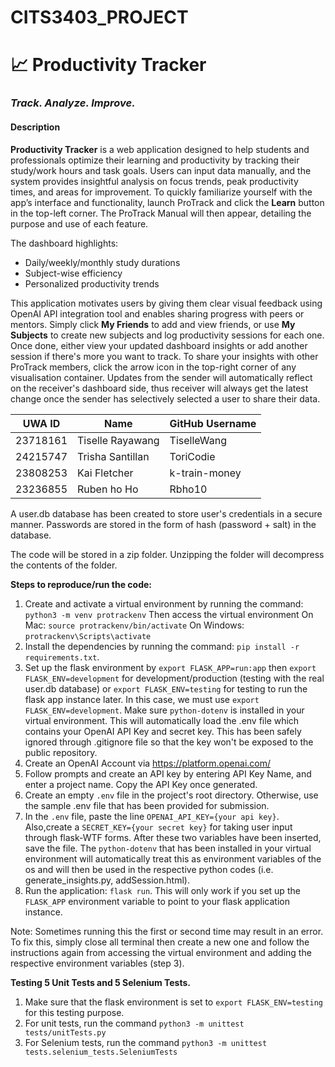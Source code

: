# CITS3403_PROJECT

# 📈 Productivity Tracker

### _Track. Analyze. Improve._

#### Description

**Productivity Tracker** is a web application designed to help students and professionals optimize their learning and productivity by tracking their study/work hours and task goals. Users can input data manually, and the system provides insightful analysis on focus trends, peak productivity times, and areas for improvement. To quickly familiarize yourself with the app’s interface and functionality, launch ProTrack and click the **Learn** button in the top-left corner. The ProTrack Manual will then appear, detailing the purpose and use of each feature.

The dashboard highlights:
- Daily/weekly/monthly study durations
- Subject-wise efficiency
- Personalized productivity trends

This application motivates users by giving them clear visual feedback using OpenAI API integration tool and enables sharing progress with peers or mentors. Simply click **My Friends** to add and view friends, or use **My Subjects** to create new subjects and log productivity sessions for each one. Once done, either view your updated dashboard insights or add another session if there's more you want to track. To share your insights with other ProTrack members, click the arrow icon in the top-right corner of any visualisation container. Updates from the sender will automatically reflect on the receiver's dashboard side, thus receiver will always get the latest change once the sender has selectively selected a user to share their data. 


| UWA ID     | Name          | GitHub Username   |
|------------|----------------|-------------------|
| 23718161   | Tiselle Rayawang    | TiselleWang       |
| 24215747   | Trisha Santillan     | ToriCodie          |
| 23808253   | Kai Fletcher  | k-train-money        | 
| 23236855   | Ruben ho Ho	  |  Rbho10       |

A user.db database has been created to store user's credentials in a secure manner. Passwords are stored in the form of hash (password + salt) in the database.

The code will be stored in a zip folder. Unzipping the folder will decompress the contents of the folder. 

**Steps to reproduce/run the code:**
1. Create and activate a virtual environment by running the command: `python3 -m venv protrackenv` 
Then access the virtual environment On Mac: `source protrackenv/bin/activate` On Windows: `protrackenv\Scripts\activate`
2. Install the dependencies by running the command: `pip install -r requirements.txt`.
3. Set up the flask environment by `export FLASK_APP=run:app` then `export FLASK_ENV=development` for development/production (testing with the real user.db database) or `export FLASK_ENV=testing` for testing to run the flask app instance later. In this case, we must use `export FLASK_ENV=development`.
Make sure `python-dotenv` is installed in your virtual environment. This will automatically load the .env file which contains your OpenAI API Key and secret key. This has been safely ignored through .gitignore file so that the key won't be exposed to the public repository.
5. Create an OpenAI Account via https://platform.openai.com/
6. Follow prompts and create an API key by entering API Key Name, and enter a project name. Copy the API Key once generated.
7. Create an empty `.env` file in the project's root directory. Otherwise, use the sample .env file that has been provided for submission.
8. In the `.env` file, paste the line `OPENAI_API_KEY={your api key}`. Also,create a `SECRET_KEY={your secret key}` for taking user input through flask-WTF forms. After these two variables have been inserted, save the file. The `python-dotenv` that has been installed in your virtual environment will automatically treat this as environment variables of the os and will then be used in the respective python codes (i.e. generate_insights.py, addSession.html).
9. Run the application: `flask run`. This will only work if you set up the `FLASK_APP` environment variable to point to your flask application instance.

Note: Sometimes running this the first or second time may result in an error. To fix this, simply close all terminal then create a new one and follow the instructions again from accessing the virtual environment and adding the respective environment variables (step 3). 

**Testing 5 Unit Tests and 5 Selenium Tests.**
1. Make sure that the flask environment is set to `export FLASK_ENV=testing` for this testing purpose.
2. For unit tests, run the command `python3 -m unittest tests/unitTests.py`
3. For Selenium tests, run the command `python3 -m unittest tests.selenium_tests.SeleniumTests`


